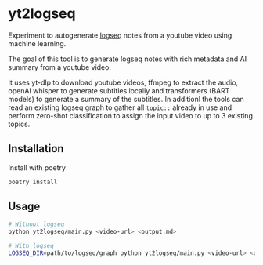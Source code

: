 # yt2logseq

Experiment to autogenerate [logseq](https://logseq.com/) notes from a youtube video using machine learning.

The goal of this tool is to generate logseq notes with rich metadata and AI summary from a youtube video.

It uses yt-dlp to download youtube videos, ffmpeg to extract the audio, openAI whisper to generate subtitles locally and transformers (BART models) to generate a summary of the subtitles.
In additionl the tools can read an existing logseq graph to gather all `topic::` already in use and perform zero-shot classification to assign the input video to up to 3 existing topics.

## Installation

Install with poetry

```sh
poetry install
```

## Usage

```sh
# Without logseq
python yt2logseq/main.py <video-url> <output.md>

# With logseq
LOGSEQ_DIR=path/to/logseq/graph python yt2logseq/main.py <video-url> <output.md>
```
